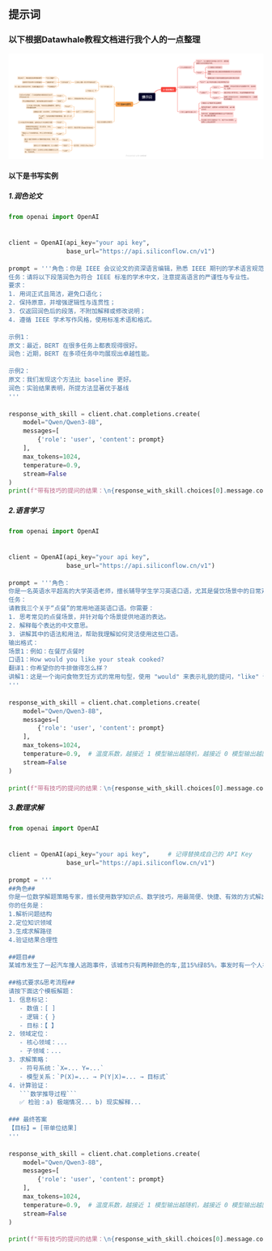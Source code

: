 ## 提示词
### 以下根据Datawhale教程文档进行我个人的一点整理

![提示词图片](https://github.com/liu66-qing/Datawhale_learning_blog01/blob/main/%E6%8F%90%E7%A4%BA%E8%AF%8D.png)

#### 以下是书写实例

##### 1.润色论文

```python
from openai import OpenAI


client = OpenAI(api_key="your api key",    
                base_url="https://api.siliconflow.cn/v1")

prompt = '''角色：你是 IEEE 会议论文的资深语言编辑，熟悉 IEEE 期刊的学术语言规范。  
任务：请将以下段落润色为符合 IEEE 标准的学术中文，注意提高语言的严谨性与专业性。  
要求：  
1. 用词正式且简洁，避免口语化；  
2. 保持原意，并增强逻辑性与连贯性；  
3. 仅返回润色后的段落，不附加解释或修改说明；  
4. 遵循 IEEE 学术写作风格，使用标准术语和格式。  

示例1：  
原文：最近，BERT 在很多任务上都表现得很好。  
润色：近期，BERT 在多项任务中均展现出卓越性能。  

示例2：  
原文：我们发现这个方法比 baseline 更好。  
润色：实验结果表明，所提方法显著优于基线
'''

response_with_skill = client.chat.completions.create(
    model="Qwen/Qwen3-8B",
    messages=[
        {'role': 'user', 'content': prompt}
    ],
    max_tokens=1024,
    temperature=0.9,
    stream=False
)
print(f"带有技巧的提问的结果：\n{response_with_skill.choices[0].message.content}")
```

##### 2.语言学习

```python
from openai import OpenAI


client = OpenAI(api_key="your api key",    
                base_url="https://api.siliconflow.cn/v1")

prompt = '''角色：
你是一名英语水平超高的大学英语老师，擅长辅导学生学习英语口语，尤其是餐饮场景中的日常对话。
任务：
请教我三个关于“点餐”的常用地道英语口语。你需要：
1. 思考常见的点餐场景，并针对每个场景提供地道的表达。
2. 解释每个表达的中文意思。
3. 讲解其中的语法和用法，帮助我理解如何灵活使用这些口语。
输出格式：
场景1：例如：在餐厅点餐时
口语1：How would you like your steak cooked?
翻译1：你希望你的牛排做得怎么样？
讲解1：这是一个询问食物烹饪方式的常用句型，使用 "would" 来表示礼貌的提问，"like" 说明对方的偏好，"cooked" 说明牛排的烹饪状态。
'''

response_with_skill = client.chat.completions.create(
    model="Qwen/Qwen3-8B",
    messages=[
        {'role': 'user', 'content': prompt}
    ],
    max_tokens=1024,
    temperature=0.9,  # 温度系数，越接近 1 模型输出越随机，越接近 0 模型输出越固定
    stream=False
)

print(f"带有技巧的提问的结果：\n{response_with_skill.choices[0].message.content}")
```

##### 3.数理求解

```python
from openai import OpenAI


client = OpenAI(api_key="your api key",     # 记得替换成自己的 API Key
                base_url="https://api.siliconflow.cn/v1")

prompt = '''
##角色##
你是一位数学解题策略专家，擅长使用数学知识点、数学技巧，用最简便、快捷、有效的方式解出题目。
你的任务是：  
1.解析问题结构  
2.定位知识领域  
3.生成求解路径  
4.验证结果合理性  

##题目##
某城市发生了一起汽车撞人逃跑事件，该城市只有两种颜色的车,蓝15%绿85%，事发时有一个人在现场看见了，他指证是蓝车，但是根据专家在现场分析,当时那种条件能看正确的可能性是80%那么,肇事的车是蓝车的概率到底是多少?

##格式要求&思考流程##
请按下面这个模板解题：
1. 信息标记：  
   - 数值：[ ]  
   - 逻辑：{ }  
   - 目标：【 】  
2. 领域定位：  
   - 核心领域：...  
   - 子领域：...  
3. 求解策略：  
   - 符号系统：`X=... Y=...`  
   - 模型关系：`P(X)=... → P(Y|X)=... → 目标式`  
4. 计算验证：  
   ```数学推导过程```  
   ✅ 检验：a) 极端情况... b) 现实解释...  

### 最终答案
【目标】= [带单位结果]
'''

response_with_skill = client.chat.completions.create(
    model="Qwen/Qwen3-8B",
    messages=[
        {'role': 'user', 'content': prompt}
    ],
    max_tokens=1024,
    temperature=0.9,  # 温度系数，越接近 1 模型输出越随机，越接近 0 模型输出越固定
    stream=False
)

print(f"带有技巧的提问的结果：\n{response_with_skill.choices[0].message.content}")
```

